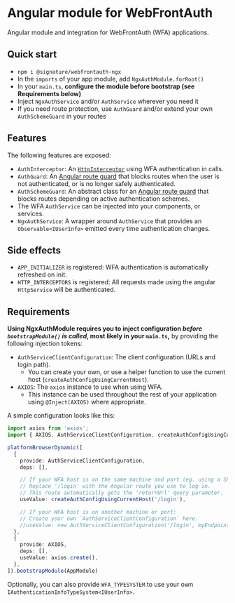 # Angular module for WebFrontAuth

Angular module and integration for WebFrontAuth (WFA) applications.

## Quick start

- `npm i @signature/webfrontauth-ngx`
- In the `imports` of your app module, add `NgxAuthModule.forRoot()`
- In your `main.ts`, **configure the module before bootstrap (see Requirements below)**
- Inject `NgxAuthService` and/or `AuthService` wherever you need it
- If you need route protection, use `AuthGuard` and/or extend your own `AuthSchemeGuard` in your routes

## Features

The following features are exposed:

- `AuthInterceptor`: An [`HttpInterceptor`](https://angular.io/guide/http#intercepting-requests-and-responses) using WFA authentication in calls.
- `AuthGuard`: An [Angular route guard](https://angular.io/guide/router#milestone-5-route-guards) that blocks routes when the user is not authenticated, or is no longer safely authenticated.
- `AuthSchemeGuard`: An abstract class for an [Angular route guard](https://angular.io/guide/router#milestone-5-route-guards) that blocks routes depending on active authentication schemes.
- The WFA `AuthService` can be injected into your components, or services.
- `NgxAuthService`: A wrapper around `AuthService` that provides an `Observable<IUserInfo>` emitted every time authentication changes.

## Side effects

- `APP_INITIALIZER` is registered: WFA authentication is automatically refreshed on init.
- `HTTP_INTERCEPTORS` is registered: All requests made using the angular `HttpService` will be authenticated.

## Requirements

**Using NgxAuthModule requires you to inject configuration *before `bootstrapModule()` is called*, most likely in your `main.ts`,** by providing the following injection tokens:

- `AuthServiceClientConfiguration`: The client configuration (URLs and login path).
  - You can create your own, or use a helper function to use the current host (`createAuthConfigUsingCurrentHost`).
- `AXIOS`: The `axios` instance to use when using WFA.
  - This instance can be used throughout the rest of your application using `@Inject(AXIOS)` where appropriate.

A simple configuration looks like this:

```ts
import axios from 'axios';
import { AXIOS, AuthServiceClientConfiguration, createAuthConfigUsingCurrentHost } from '@signature/webfrontauth-ngx';

platformBrowserDynamic([
  {
    provide: AuthServiceClientConfiguration,
    deps: [],

    // If your WFA host is on the same machine and port (eg. using a SPA proxy):
    // Replace '/login' with the Angular route you use to log in.
    // This route automatically gets the 'returnUrl' query parameter.
    useValue: createAuthConfigUsingCurrentHost('/login'),

    // If your WFA host is on another machine or port:
    // Create your own `AuthServiceClientConfiguration` here.
    //useValue: new AuthServiceClientConfiguration('/login', myEndpoint)
  },
  {
    provide: AXIOS,
    deps: [],
    useValue: axios.create(),
  },
]).bootstrapModule(AppModule)
```

Optionally, you can also provide `WFA_TYPESYSTEM` to use your own `IAuthenticationInfoTypeSystem<IUserInfo>`.
